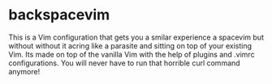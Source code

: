 # backspacevim
This is a Vim configuration that gets you a smilar experience a spacevim but without without it acring like a parasite and sitting on top of your existing Vim. Its made on top of the vanilla Vim with the help of plugins and .vimrc configurations. You will never have to run that horrible curl command anymore!
